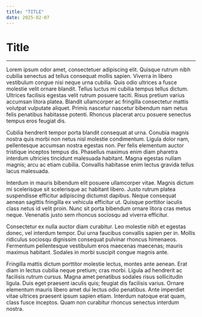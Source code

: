 ```yaml
---
title: "TITLE"
date: 2025-02-07
---
```


# Title
---
Lorem ipsum odor amet, consectetuer adipiscing elit. Quisque rutrum nibh cubilia senectus ad tellus consequat mollis sapien. Viverra in libero vestibulum congue nisi neque urna cubilia. Quis odio ultrices a fusce molestie velit ornare blandit. Tellus luctus mi cubilia tempus tellus dictum. Ultrices facilisis egestas velit rutrum posuere taciti. Risus pretium varius accumsan litora platea. Blandit ullamcorper ac fringilla consectetur mattis volutpat vulputate aliquet. Primis nascetur nascetur bibendum nam netus felis penatibus habitasse potenti. Rhoncus placerat arcu posuere senectus tempus eros feugiat dis.

Cubilia hendrerit tempor porta blandit consequat at urna. Conubia magnis nostra quis morbi non netus nisl molestie condimentum. Ligula dolor nam, pellentesque accumsan nostra egestas non. Per felis elementum auctor tristique inceptos tempus dis. Phasellus maximus enim diam pharetra interdum ultricies tincidunt malesuada habitant. Magna egestas nullam magnis; arcu ac etiam cubilia. Convallis habitasse enim lectus gravida tellus lacus malesuada.

Interdum in mauris bibendum elit posuere ullamcorper vitae. Magnis dictum mi scelerisque sit scelerisque ac habitant libero. Justo rutrum platea suspendisse efficitur adipiscing dictumst dapibus. Neque consequat aenean sagittis fringilla ex vehicula efficitur ut. Quisque porttitor iaculis class netus id velit proin. Nunc sit porta bibendum ornare litora cras metus neque. Venenatis justo sem rhoncus sociosqu ad viverra efficitur.

Consectetur ex nulla auctor diam curabitur. Leo molestie nibh et egestas donec, vel interdum tempor. Dui urna faucibus convallis sapien per in. Mollis ridiculus sociosqu dignissim consequat pulvinar rhoncus himenaeos. Fermentum pellentesque vestibulum eros maecenas maecenas; mauris maximus habitant. Sodales in morbi suscipit congue magnis ante.

Fringilla mattis dictum porttitor molestie lectus, montes ante aenean. Erat diam in lectus cubilia neque pretium; cras morbi. Ligula ad hendrerit ac facilisis rutrum cursus. Magna amet penatibus sodales risus sollicitudin ligula. Duis eget praesent iaculis quis; feugiat dis facilisis varius. Ornare elementum mauris libero amet dui lectus odio penatibus. Ante imperdiet vitae ultrices praesent ipsum sapien etiam. Interdum natoque erat quam, class fusce inceptos. Quam non curabitur rhoncus senectus interdum nostra.
